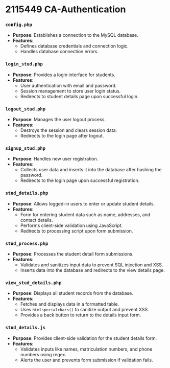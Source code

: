 # 2115449 CA-Authentication

### `config.php`
- **Purpose**: Establishes a connection to the MySQL database.
- **Features**:
  - Defines database credentials and connection logic.
  - Handles database connection errors.

### `login_stud.php`
- **Purpose**: Provides a login interface for students.
- **Features**:
  - User authentication with email and password.
  - Session management to store user login status.
  - Redirects to student details page upon successful login.

### `logout_stud.php`
- **Purpose**: Manages the user logout process.
- **Features**:
  - Destroys the session and clears session data.
  - Redirects to the login page after logout.

### `signup_stud.php`
- **Purpose**: Handles new user registration.
- **Features**:
  - Collects user data and inserts it into the database after hashing the password.
  - Redirects to the login page upon successful registration.

### `stud_details.php`
- **Purpose**: Allows logged-in users to enter or update student details.
- **Features**:
  - Form for entering student data such as name, addresses, and contact details.
  - Performs client-side validation using JavaScript.
  - Redirects to processing script upon form submission.

### `stud_process.php`
- **Purpose**: Processes the student detail form submissions.
- **Features**:
  - Validates and sanitizes input data to prevent SQL injection and XSS.
  - Inserts data into the database and redirects to the view details page.

### `view_stud_details.php`
- **Purpose**: Displays all student records from the database.
- **Features**:
  - Fetches and displays data in a formatted table.
  - Uses `htmlspecialchars()` to sanitize output and prevent XSS.
  - Provides a back button to return to the details input form.

### `stud_details.js`
- **Purpose**: Provides client-side validation for the student details form.
- **Features**:
  - Validates inputs like names, matriculation numbers, and phone numbers using regex.
  - Alerts the user and prevents form submission if validation fails.
